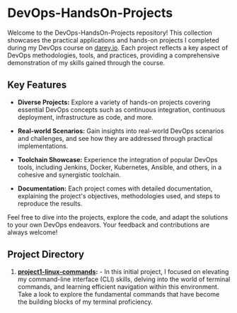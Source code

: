 # DevOps-HandsOn-Projects

Welcome to the DevOps-HandsOn-Projects repository! This collection showcases the practical applications and hands-on projects I completed during my DevOps course on [darey.io](darey.io). Each project reflects a key aspect of DevOps methodologies, tools, and practices, providing a comprehensive demonstration of my skills gained through the course.

## Key Features
- **Diverse Projects:** Explore a variety of hands-on projects covering essential DevOps concepts such as continuous integration, continuous deployment, infrastructure as code, and more.
  
- **Real-world Scenarios:** Gain insights into real-world DevOps scenarios and challenges, and see how they are addressed through practical implementations.

- **Toolchain Showcase:** Experience the integration of popular DevOps tools, including Jenkins, Docker, Kubernetes, Ansible, and others, in a cohesive and synergistic toolchain.

- **Documentation:** Each project comes with detailed documentation, explaining the project's objectives, methodologies used, and steps to reproduce the results.

Feel free to dive into the projects, explore the code, and adapt the solutions to your own DevOps endeavors. Your feedback and contributions are always welcome!

## Project Directory
1. **[project1-linux-commands](https://github.com/B-Akapo/Darey.io/tree/main/project1-linux-commands):** - In this initial project, I focused on elevating my command-line interface (CLI) skills, delving into the world of terminal commands, and learning efficient navigation within this environment. Take a look to explore the fundamental commands that have become the building blocks of my terminal proficiency.
